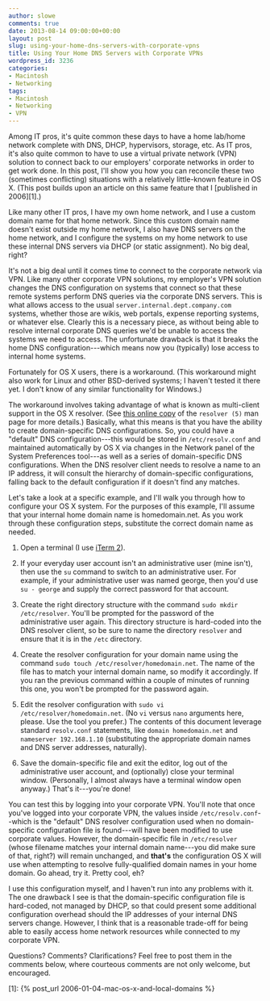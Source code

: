 ```yaml
---
author: slowe
comments: true
date: 2013-08-14 09:00:00+00:00
layout: post
slug: using-your-home-dns-servers-with-corporate-vpns
title: Using Your Home DNS Servers with Corporate VPNs
wordpress_id: 3236
categories:
- Macintosh
- Networking
tags:
- Macintosh
- Networking
- VPN
---
```


Among IT pros, it's quite common these days to have a home lab/home network complete with DNS, DHCP, hypervisors, storage, etc. As IT pros, it's also quite common to have to use a virtual private network (VPN) solution to connect back to our employers' corporate networks in order to get work done. In this post, I'll show you how you can reconcile these two (sometimes conflicting) situations with a relatively little-known feature in OS X. (This post builds upon an article on this same feature that I [published in 2006][1].)

Like many other IT pros, I have my own home network, and I use a custom domain name for that home network. Since this custom domain name doesn't exist outside my home network, I also have DNS servers on the home network, and I configure the systems on my home network to use these internal DNS servers via DHCP (or static assignment). No big deal, right?

It's not a big deal until it comes time to connect to the corporate network via VPN. Like many other corporate VPN solutions, my employer's VPN solution changes the DNS configuration on systems that connect so that these remote systems perform DNS queries via the corporate DNS servers. This is what allows access to the usual `server.internal.dept.company.com` systems, whether those are wikis, web portals, expense reporting systems, or whatever else. Clearly this is a necessary piece, as without being able to resolve internal corporate DNS queries we'd be unable to access the systems we need to access. The unfortunate drawback is that it breaks the home DNS configuration---which means now you (typically) lose access to internal home systems.

Fortunately for OS X users, there is a workaround. (This workaround might also work for Linux and other BSD-derived systems; I haven't tested it there yet. I don't know of any similar functionality for Windows.)

The workaround involves taking advantage of what is known as multi-client support in the OS X resolver. (See [this online copy](https://developer.apple.com/library/mac/documentation/Darwin/Reference/ManPages/man5/resolver.5.html) of the `resolver (5)` man page for more details.) Basically, what this means is that you have the ability to create domain-specific DNS configurations. So, you could have a "default" DNS configuration---this would be stored in `/etc/resolv.conf` and maintained automatically by OS X via changes in the Network panel of the System Preferences tool---as well as a series of domain-specific DNS configurations. When the DNS resolver client needs to resolve a name to an IP address, it will consult the hierarchy of domain-specific configurations, falling back to the default configuration if it doesn't find any matches.

Let's take a look at a specific example, and I'll walk you through how to configure your OS X system. For the purposes of this example, I'll assume that your internal home domain name is homedomain.net. As you work through these configuration steps, substitute the correct domain name as needed.

1. Open a terminal (I use [iTerm 2](http://www.iterm2.com/#/section/home)).

2. If your everyday user account isn't an administrative user (mine isn't), then use the `su` command to switch to an administrative user. For example, if your administrative user was named george, then you'd use `su - george` and supply the correct password for that account.

3. Create the right directory structure with the command `sudo mkdir /etc/resolver`. You'll be prompted for the password of the administrative user again. This directory structure is hard-coded into the DNS resolver client, so be sure to name the directory `resolver` and ensure that it is in the `/etc` directory.

4. Create the resolver configuration for your domain name using the command `sudo touch /etc/resolver/homedomain.net`. The name of the file has to match your internal domain name, so modify it accordingly. If you ran the previous command within a couple of minutes of running this one, you won't be prompted for the password again.

5. Edit the resolver configuration with `sudo vi /etc/resolver/homedomain.net`. (No `vi` versus `nano` arguments here, please. Use the tool you prefer.) The contents of this document leverage standard `resolv.conf` statements, like `domain homedomain.net` and `nameserver 192.168.1.10` (substituting the appropriate domain names and DNS server addresses, naturally).

6. Save the domain-specific file and exit the editor, log out of the administrative user account, and (optionally) close your terminal window. (Personally, I almost always have a terminal window open anyway.) That's it---you're done!

You can test this by logging into your corporate VPN. You'll note that once you've logged into your corporate VPN, the values inside `/etc/resolv.conf`--which is the "default" DNS resolver configuration used when no domain-specific configuration file is found---will have been modified to use corporate values. However, the domain-specific file in `/etc/resolver` (whose filename matches your internal domain name---you did make sure of that, right?) will remain unchanged, and **that's** the configuration OS X will use when attempting to resolve fully-qualified domain names in your home domain. Go ahead, try it. Pretty cool, eh?

I use this configuration myself, and I haven't run into any problems with it. The one drawback I see is that the domain-specific configuration file is hard-coded, not managed by DHCP, so that could present some additional configuration overhead should the IP addresses of your internal DNS servers change. However, I think that is a reasonable trade-off for being able to easily access home network resources while connected to my corporate VPN.

Questions? Comments? Clarifications? Feel free to post them in the comments below, where courteous comments are not only welcome, but encouraged.

[1]: {% post_url 2006-01-04-mac-os-x-and-local-domains %}
